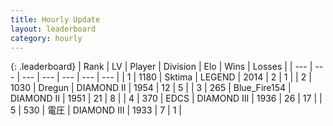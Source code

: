 ```yaml
---
title: Hourly Update
layout: leaderboard
category: hourly
---
```


{: .leaderboard}
| Rank | LV | Player | Division | Elo | Wins | Losses |
| --- | --- | --- | --- | --- | --- | --- |
| <span data-change="0">1</span> | 1180 | <span title="ID: 353063">Sktima</span> | LEGEND | <span data-change="0">2014</span> | <span data-change="0">2</span> | <span data-change="0">1</span> |
| <span data-change="0">2</span> | 1030 | <span title="ID: 337810">Dregun</span> | DIAMOND II | <span data-change="0">1954</span> | <span data-change="0">12</span> | <span data-change="0">5</span> |
| <span data-change="5">3</span> | 265 | <span title="ID: 229312">Blue_Fire154</span> | DIAMOND II | <span data-change="39">1951</span> | <span data-change="3">21</span> | <span data-change="0">8</span> |
| <span data-change="-1">4</span> | 370 | <span title="ID: 224611">EDCS</span> | DIAMOND III | <span data-change="-14">1936</span> | <span data-change="0">26</span> | <span data-change="1">17</span> |
| <span data-change="-1">5</span> | 530 | <span title="ID: 407707">電圧</span> | DIAMOND III | <span data-change="0">1933</span> | <span data-change="0">7</span> | <span data-change="0">1</span> |